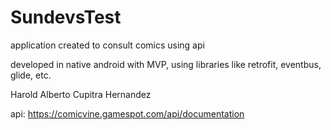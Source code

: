 # SundevsTest

application created to consult comics using api

developed in native android with MVP, using libraries like retrofit, eventbus, glide, etc.

Harold Alberto Cupitra Hernandez

api: https://comicvine.gamespot.com/api/documentation
